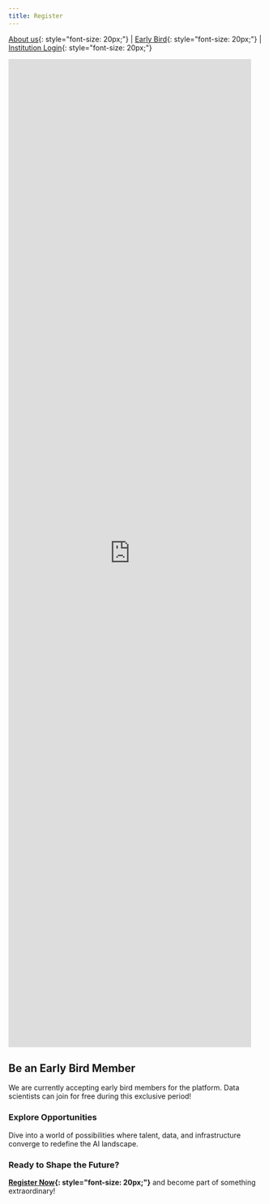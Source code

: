 ```yaml
---
title: Register
---
```


[About us](/index.md){: style="font-size: 20px;"} | [Early Bird](/register.md){: style="font-size: 20px;"} | [Institution Login](/login.md){: style="font-size: 20px;"}

<iframe width="95%" height="50%" src="https://www.youtube.com/embed/PSqOqgNhroo" frameborder="0" allow="autoplay; encrypted-media" allowfullscreen></iframe>
<br>

## Be an Early Bird Member

We are currently accepting early bird members for the platform. Data scientists can join for free during this exclusive period!

### Explore Opportunities

Dive into a world of possibilities where talent, data, and infrastructure converge to redefine the AI landscape.

### Ready to Shape the Future?

**[Register Now](https://ostrich.thedatascienceguy.online/candidates){: style="font-size: 20px;"}** and become part of something extraordinary!
